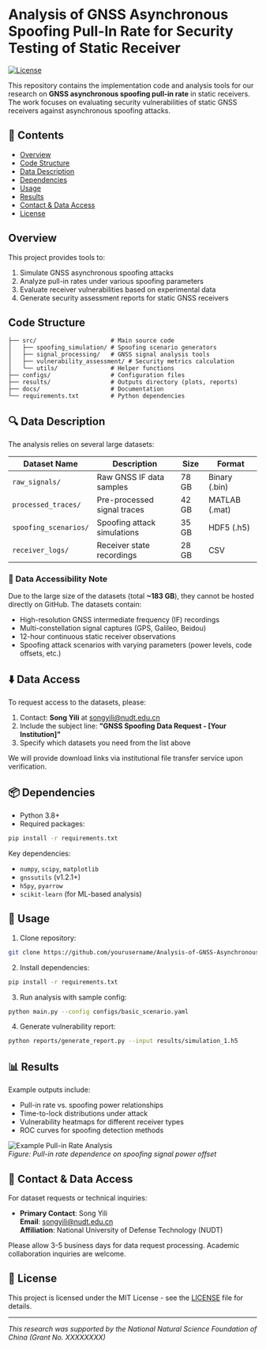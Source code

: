 # Analysis of GNSS Asynchronous Spoofing Pull-In Rate for Security Testing of Static Receiver

[![License](https://img.shields.io/badge/License-MIT-blue.svg)](LICENSE)

This repository contains the implementation code and analysis tools for our research on **GNSS asynchronous spoofing pull-in rate** in static receivers. The work focuses on evaluating security vulnerabilities of static GNSS receivers against asynchronous spoofing attacks.

## 📌 Contents
- [Overview](#overview)
- [Code Structure](#code-structure)
- [Data Description](#-data-description)
- [Dependencies](#-dependencies)
- [Usage](#-usage)
- [Results](#-results)
- [Contact & Data Access](#-contact--data-access)
- [License](#-license)

## Overview
This project provides tools to:
1. Simulate GNSS asynchronous spoofing attacks
2. Analyze pull-in rates under various spoofing parameters
3. Evaluate receiver vulnerabilities based on experimental data
4. Generate security assessment reports for static GNSS receivers

## Code Structure
```
├── src/                     # Main source code
│   ├── spoofing_simulation/ # Spoofing scenario generators
│   ├── signal_processing/   # GNSS signal analysis tools
│   ├── vulnerability_assessment/ # Security metrics calculation
│   └── utils/               # Helper functions
├── configs/                 # Configuration files
├── results/                 # Outputs directory (plots, reports)
├── docs/                    # Documentation
└── requirements.txt         # Python dependencies
```

## 🔍 Data Description
The analysis relies on several large datasets:

| Dataset Name | Description | Size | Format |
|--------------|-------------|------|--------|
| `raw_signals/` | Raw GNSS IF data samples | 78 GB | Binary (.bin) |
| `processed_traces/` | Pre-processed signal traces | 42 GB | MATLAB (.mat) |
| `spoofing_scenarios/` | Spoofing attack simulations | 35 GB | HDF5 (.h5) |
| `receiver_logs/` | Receiver state recordings | 28 GB | CSV |

### 🚫 Data Accessibility Note
Due to the large size of the datasets (total **~183 GB**), they cannot be hosted directly on GitHub. The datasets contain:
- High-resolution GNSS intermediate frequency (IF) recordings
- Multi-constellation signal captures (GPS, Galileo, Beidou)
- 12-hour continuous static receiver observations
- Spoofing attack scenarios with varying parameters (power levels, code offsets, etc.)

## ⬇️ Data Access
To request access to the datasets, please:
1. Contact: **Song Yili** at [songyili@nudt.edu.cn](mailto:songyili@nudt.edu.cn)
2. Include the subject line: **"GNSS Spoofing Data Request - [Your Institution]"**
3. Specify which datasets you need from the list above

We will provide download links via institutional file transfer service upon verification.

## 📦 Dependencies
- Python 3.8+
- Required packages:
```bash
pip install -r requirements.txt
```
Key dependencies:
- `numpy`, `scipy`, `matplotlib`
- `gnssutils` (v1.2.1+)
- `h5py`, `pyarrow`
- `scikit-learn` (for ML-based analysis)

## 🚀 Usage
1. Clone repository:
```bash
git clone https://github.com/yourusername/Analysis-of-GNSS-Asynchronous-Spoofing-Pull-In-Rate.git
```

2. Install dependencies:
```bash
pip install -r requirements.txt
```

3. Run analysis with sample config:
```bash
python main.py --config configs/basic_scenario.yaml
```

4. Generate vulnerability report:
```bash
python reports/generate_report.py --input results/simulation_1.h5
```

## 📊 Results
Example outputs include:
- Pull-in rate vs. spoofing power relationships
- Time-to-lock distributions under attack
- Vulnerability heatmaps for different receiver types
- ROC curves for spoofing detection methods

![Example Pull-in Rate Analysis](docs/pull_in_curve_example.png)  
*Figure: Pull-in rate dependence on spoofing signal power offset*

## 🤝 Contact & Data Access
For dataset requests or technical inquiries:
- **Primary Contact**: Song Yili  
  **Email**: [songyili@nudt.edu.cn](mailto:songyili@nudt.edu.cn)  
  **Affiliation**: National University of Defense Technology (NUDT)

Please allow 3-5 business days for data request processing. Academic collaboration inquiries are welcome.

## 📜 License
This project is licensed under the MIT License - see the [LICENSE](LICENSE) file for details.

---
*This research was supported by the National Natural Science Foundation of China (Grant No. XXXXXXXX)*
